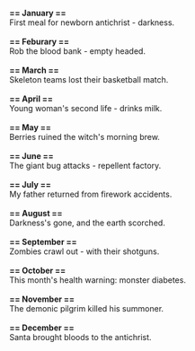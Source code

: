**== January ==**<br>
First meal for newborn antichrist - darkness.
<br><br>
**== Feburary ==**<br>
Rob the blood bank - empty headed.
<br><br>
**== March ==**<br>
Skeleton teams lost their basketball match. 
<br><br>
**== April ==**<br>
Young woman's second life - drinks milk.
<br><br>
**== May ==**<br>
Berries ruined the witch's morning brew.
<br><br>
**== June ==**<br>
The giant bug attacks - repellent factory.
<br><br>
**== July ==**<br>
My father returned from firework accidents.
<br><br>
**== August ==**<br>
Darkness's gone, and the earth scorched.
<br><br>
**== September ==**<br>
Zombies crawl out - with their shotguns.
<br><br>
**== October ==**<br>
This month's health warning: monster diabetes.
<br><br>
**== November ==**<br>
The demonic pilgrim killed his summoner.
<br><br>
**== December ==**<br>
Santa brought bloods to the antichrist.
<br><br>
